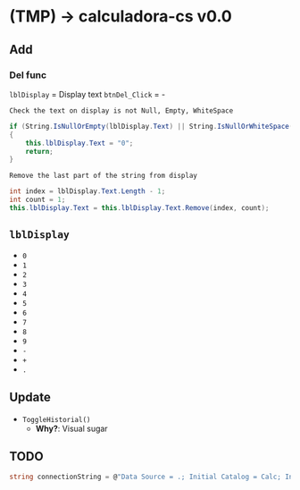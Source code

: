 # (TMP) -> calculadora-cs v0.0

## Add

### Del func
`lblDisplay` = Display text
`btnDel_Click` = -


`Check the text on display is not Null, Empty, WhiteSpace`
```cs
if (String.IsNullOrEmpty(lblDisplay.Text) || String.IsNullOrWhiteSpace(lblDisplay.Text))
{
    this.lblDisplay.Text = "0";
    return;
}
```

`Remove the last part of the string from display`
```cs
int index = lblDisplay.Text.Length - 1;
int count = 1;
this.lblDisplay.Text = this.lblDisplay.Text.Remove(index, count);
```

## `lblDisplay`

- `0`
- `1`
- `2`
- `3`
- `4`
- `5`
- `6`
- `7`
- `8`
- `9`
- `-`
- `+`
- `.`

## Update

- `ToggleHistorial()`
    - **Why?**: Visual sugar

## TODO

```cs
string connectionString = @"Data Source = .; Initial Catalog = Calc; Integrated Security = True; Encrypt=False TrustServerCertificate=True";
```
